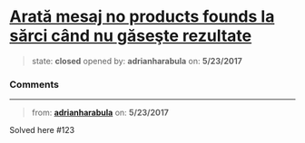 # [Arată mesaj no products founds la sărci când nu găseşte rezultate](https://github.com/adrianharabula/condr/issues/121)

> state: **closed** opened by: **adrianharabula** on: **5/23/2017**



### Comments

---
> from: [**adrianharabula**](https://github.com/adrianharabula/condr/issues/121#issuecomment-303392676) on: **5/23/2017**

Solved here #123 
